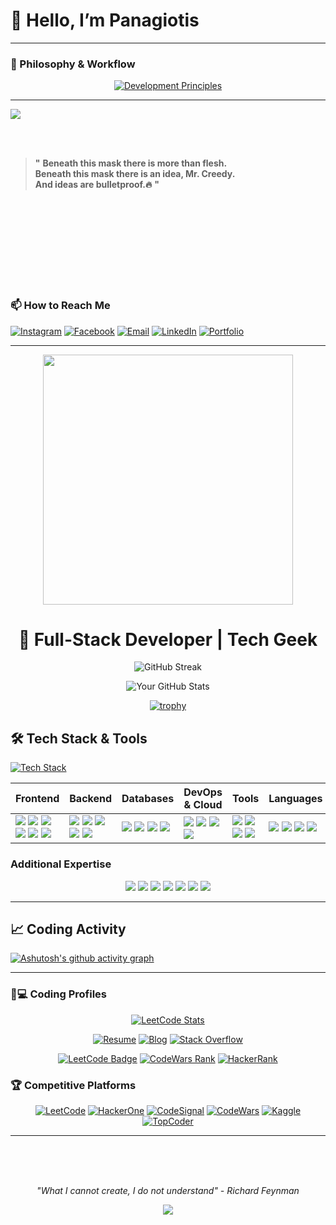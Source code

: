 # 👋 Hello, I’m Panagiotis  

---

### 🧠 Philosophy & Workflow

<div align="center">
  
[![Development Principles](https://readme-typing-svg.demolab.com?font=Fira+Code&size=26&duration=4000&pause=1000&color=38BCF7&center=true&vCenter=true&width=800&lines=%22First%2C+solve+the+problem.+Then%2C+write+the+code.%22+-+John+Johnson;%22Code+is+poetry%22+-+WordPress+Automattic;%22Simplicity+is+the+soul+of+efficiency%22+-+Austin+Freeman)](https://git.io/typing-svg)


</div>


---

<div align="left">

<img src = "https://media2.giphy.com/media/v1.Y2lkPTc5MGI3NjExdHQxN3B1c2d6a3pmczZyamozZzB5MjhvOXpwM3B5ZGlscGVnZ3I1cCZlcD12MV9pbnRlcm5hbF9naWZfYnlfaWQmY3Q9Zw/hAmKaqr4xMuUE/giphy.gif">

<br><br>

> **"**
> **Beneath this mask there is more than flesh.**  
> **Beneath this mask there is an idea, Mr. Creedy.**  
> **And ideas are bulletproof.🔥**
> **"**

</div>

<br><br><br><br><br><br><br><br>





### 📫 How to Reach Me  
[![Instagram](https://img.shields.io/badge/Instagram-Profile-pink?logo=instagram)](https://instagram.com/yourusername)  [![Facebook](https://img.shields.io/badge/Facebook-Profile-blue?logo=facebook)](https://facebook.com/yourusername)  [![Email](https://img.shields.io/badge/Email-Contact-red?logo=gmail)](mailto:you@example.com)  [![LinkedIn](https://img.shields.io/badge/LinkedIn-Profile-darkblue?logo=linkedin)](https://linkedin.com/in/yourusername)  [![Portfolio](https://img.shields.io/badge/Portfolio-Website-green?logo=globe)](https://yourportfolio.site)  


---
<!-- Dynamic Animated Header -->
<div align="center">
  <img src="https://media.giphy.com/media/qgQUggAC3Pfv687qPC/giphy.gif" width="400">
  <h1 align="center">🚀 Full-Stack Developer | Tech Geek</h1>
</div>


<!-- GitHub Stats & Trophies -->
<div align="center">
  
  ![GitHub Streak](https://streak-stats.demolab.com?user=PanagiotisKotsorgios&theme=radical&border_radius=4.6)
  
  ![Your GitHub Stats](https://github-readme-stats.vercel.app/api?username=PanagiotisKotsorgios&show_icons=true&theme=radical&include_all_commits=true)
  
[![trophy](https://github-profile-trophy.vercel.app/?username=PanagiotisKotsorgios&theme=onedark&column=4)](https://github.com/ryo-ma/github-profile-trophy)

</div>




## 🛠️ Tech Stack & Tools

[![Tech Stack](https://github-readme-tech-stack.vercel.app/api/cards?title=Full%20Stack&theme=github_dark&lineCount=6&line1=react,React,61DAFB;next.js,Next.js,000000;typescript,TypeScript,3178C6;redux,Redux,764ABC&line2=node.js,Node.js,339933;python,Python,3776AB;java,Java,007396;graphql,GraphQL,E10098&line3=postgresql,PostgreSQL,4169E1;mongodb,MongoDB,47A248;redis,Redis,DC382D;mysql,MySQL,4479A1&line4=aws,AWS,232F3E;docker,Docker,2496ED;kubernetes,Kubernetes,326CE5;terraform,Terraform,7B42BC&line5=github-actions,GitHub%20Actions,2088FF;jenkins,Jenkins,D24939;ansible,Ansible,EE0000&line6=sass,Sass,CC6699;figma,Figma,F24E1E;storybook,Storybook,FF4785)](https://github-readme-tech-stack.vercel.app/)

<div align="center">

| **Frontend** | **Backend** | **Databases** | **DevOps & Cloud** | **Tools** | **Languages** |
|--------------|-------------|---------------|--------------------|-----------|---------------|
| <img src="https://img.shields.io/badge/-React-61DAFB?logo=react&logoColor=black" /> <img src="https://img.shields.io/badge/-Next.js-000000?logo=next.js&logoColor=white" /> <img src="https://img.shields.io/badge/-TypeScript-3178C6?logo=typescript&logoColor=white" /> <img src="https://img.shields.io/badge/-Redux-764ABC?logo=redux&logoColor=white" /> <img src="https://img.shields.io/badge/-Tailwind%20CSS-06B6D4?logo=tailwind-css&logoColor=white" /> <img src="https://img.shields.io/badge/-Sass-CC6699?logo=sass&logoColor=white" /> | <img src="https://img.shields.io/badge/-Node.js-339933?logo=node.js&logoColor=white" /> <img src="https://img.shields.io/badge/-NestJS-E0234E?logo=nestjs&logoColor=white" /> <img src="https://img.shields.io/badge/-Python-3776AB?logo=python&logoColor=white" /> <img src="https://img.shields.io/badge/-GraphQL-E10098?logo=graphql&logoColor=white" /> <img src="https://img.shields.io/badge/-FastAPI-009688?logo=fastapi&logoColor=white" /> | <img src="https://img.shields.io/badge/-PostgreSQL-4169E1?logo=postgresql&logoColor=white" /> <img src="https://img.shields.io/badge/-MongoDB-47A248?logo=mongodb&logoColor=white" /> <img src="https://img.shields.io/badge/-Redis-DC382D?logo=redis&logoColor=white" /> <img src="https://img.shields.io/badge/-MySQL-4479A1?logo=mysql&logoColor=white" /> | <img src="https://img.shields.io/badge/-AWS-232F3E?logo=amazon-aws&logoColor=white" /> <img src="https://img.shields.io/badge/-Docker-2496ED?logo=docker&logoColor=white" /> <img src="https://img.shields.io/badge/-Kubernetes-326CE5?logo=kubernetes&logoColor=white" /> <img src="https://img.shields.io/badge/-Terraform-7B42BC?logo=terraform&logoColor=white" /> | <img src="https://img.shields.io/badge/-GitHub%20Actions-2088FF?logo=github-actions&logoColor=white" /> <img src="https://img.shields.io/badge/-Jenkins-D24939?logo=jenkins&logoColor=white" /> <img src="https://img.shields.io/badge/-Ansible-EE0000?logo=ansible&logoColor=white" /> <img src="https://img.shields.io/badge/-Postman-FF6C37?logo=postman&logoColor=white" /> | <img src="https://img.shields.io/badge/-JavaScript-F7DF1E?logo=javascript&logoColor=black" /> <img src="https://img.shields.io/badge/-Java-007396?logo=java&logoColor=white" /> <img src="https://img.shields.io/badge/-Go-00ADD8?logo=go&logoColor=white" /> <img src="https://img.shields.io/badge/-Rust-000000?logo=rust&logoColor=white" /> |

</div>

### **Additional Expertise**
<p align="center">
  <img src="https://img.shields.io/badge/-Jest-C21325?logo=jest&logoColor=white" />
  <img src="https://img.shields.io/badge/-Cypress-17202C?logo=cypress&logoColor=white" />
  <img src="https://img.shields.io/badge/-Webpack-8DD6F9?logo=webpack&logoColor=black" />
  <img src="https://img.shields.io/badge/-NPM-CB3837?logo=npm&logoColor=white" />
  <img src="https://img.shields.io/badge/-ESLint-4B32C3?logo=eslint&logoColor=white" />
  <img src="https://img.shields.io/badge/-Figma-F24E1E?logo=figma&logoColor=white" />
  <img src="https://img.shields.io/badge/-Jira-0052CC?logo=jira&logoColor=white" />
</p>

---

<!-- Activity Graph -->
## 📈 Coding Activity

[![Ashutosh's github activity graph](https://github-readme-activity-graph.vercel.app/graph?username=PanagiotisKotsorgios&theme=react-dark&area=true&hide_border=true)](https://github.com/ashutosh00710/github-readme-activity-graph)

---

### 👨💻 Coding Profiles
<div align="center">

[![LeetCode Stats](https://leetcard.jacoblin.cool/Panagiotis_Kotsorgios?theme=dark&font=Noto%20Sans&ext=contest)](https://leetcode.com/u/Panagiotis_Kotsorgios/)

</div>

<div align="center">

[![Resume](https://img.shields.io/badge/View_My-Resume-2BDE73?style=for-the-badge&logo=read-the-docs&logoColor=white)](https://drive.google.com/your-resume)
[![Blog](https://img.shields.io/badge/Read_My-Blog-FF7139?style=for-the-badge&logo=dev.to&logoColor=white)](https://dev.to/yourblog)
[![Stack Overflow](https://img.shields.io/badge/My_QA-Stack_Overflow-F58025?style=for-the-badge&logo=stack-overflow&logoColor=white)](https://stackoverflow.com/users/yourprofile)

[![LeetCode Badge](https://img.shields.io/badge/LeetCode-Contest%20Rating%202000+-FFA116?style=for-the-badge&logo=leetcode&logoColor=black)](https://leetcode.com/yourprofile/)
[![CodeWars Rank](https://www.codewars.com/users/yourprofile/badges/micro)](https://www.codewars.com/users/yourprofile)
[![HackerRank](https://img.shields.io/badge/HackerRank-5★_Gold-2EC866?style=for-the-badge&logo=hackerrank&logoColor=white)](https://www.hackerrank.com/yourprofile)

</div>

### 🏆 Competitive Platforms
<div align="center">

[![LeetCode](https://img.shields.io/badge/LeetCode-FFA116?style=for-the-badge&logo=leetcode&logoColor=black)](https://leetcode.com/yourprofile/)
[![HackerOne](https://img.shields.io/badge/HackerOne-Active_Hacker-FF5000?style=for-the-badge&logo=hackerone&logoColor=white)](https://hackerone.com/yourprofile)
[![CodeSignal](https://img.shields.io/badge/CodeSignal-844_Score-3B3B98?style=for-the-badge&logo=codesignal&logoColor=white)](https://codesignal.com/profile/yourprofile)
[![CodeWars](https://img.shields.io/badge/Codewars-3_Kyu-B1361E?style=for-the-badge&logo=codewars&logoColor=white)](https://www.codewars.com/users/yourprofile)
[![Kaggle](https://img.shields.io/badge/Kaggle-Competitions%20Expert-20BEFF?style=for-the-badge&logo=kaggle&logoColor=white)](https://kaggle.com/yourprofile)
[![TopCoder](https://img.shields.io/badge/TopCoder-Blue_Rated-29A7DF?style=for-the-badge&logo=topcoder&logoColor=white)](https://www.topcoder.com/members/yourprofile)

</div>

---
<br><br><br>

<div align="center">

_"What I cannot create, I do not understand" - Richard Feynman_  


<img src = "https://www.jbs.cam.ac.uk/wp-content/uploads/2024/07/2024-richard-feynman-767x410-1.png">
</div>



